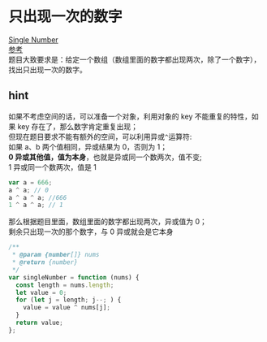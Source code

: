 # 只出现一次的数字

[Single Number](https://leetcode.com/problems/single-number/)  
[参考](https://github.com/azl397985856/leetcode/blob/master/problems/136.single-number.md)  
题目大致要求是：给定一个数组（数组里面的数字都出现两次，除了一个数字），找出只出现一次的数字。

## hint

如果不考虑空间的话，可以准备一个对象，利用对象的 key 不能重复的特性，如果 key 存在了，那么数字肯定重复出现；  
但现在题目要求不能有额外的空间，可以利用异或`^`运算符:  
如果 a、b 两个值相同，异或结果为 0，否则为 1；  
**0 异或其他值，值为本身**，也就是异或同一个数两次，值不变;  
1 异或同一个数两次，值是 1

```js
var a = 666;
a ^ a; // 0
a ^ a ^ a; //666
1 ^ a ^ a; // 1
```

那么根据题目里面，数组里面的数字都出现两次，异或值为 0；  
剩余只出现一次的那个数字，与 0 异或就会是它本身

```js
/**
 * @param {number[]} nums
 * @return {number}
 */
var singleNumber = function (nums) {
  const length = nums.length;
  let value = 0;
  for (let j = length; j--; ) {
    value = value ^ nums[j];
  }
  return value;
};
```
